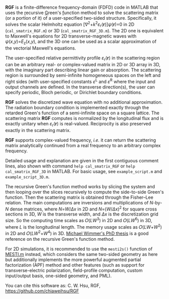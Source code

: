 **RGF** is a finite-difference frequency-domain (FDFD) code in MATLAB that uses the <ins>r</ins>ecursive <ins>G</ins>reen's <ins>f</ins>unction method to solve the scattering matrix (or a portion of it) of a user-specified two-sided structure. Specifically, it solves the scalar Helmholtz equation [∇<sup>2</sup>+*k*<sup>2</sup>*ε*<sub>r</sub>(**r**)]*ψ*(**r**)=0 in 2D (`cal_smatrix_RGF.m`) or 3D (`cal_smatrix_RGF_3D.m`). The 2D one is equivalent to Maxwell's equations for 2D transverse-magnetic waves with *ψ*(*x*,*y*)=*E*<sub>z</sub>(*x*,*y*), and the 3D one can be used as a scalar approximation of the vectorial Maxwell's equations.

The user-specified relative permittivity profile *ε*<sub>r</sub>(**r**) in the scattering region can be an arbitrary real- or complex-valued matrix in 2D or 3D array in 3D, with the imaginary part describing linear gain or absorption. The scattering region is surrounded by semi-infinite homogeneous spaces on the left and right sides (with user-specified constants *ε*<sup>L</sup> and *ε*<sup>R</sup> where the input and output channels are defined. In the transverse direction(s), the user can specify periodic, Bloch periodic, or Dirichlet boundary conditions.

**RGF** solves the discretized wave equation with no additional approximation. The radiation boundary condition is implemented exactly through the retarded Green's function of a semi-infinite space on a square lattice. The scattering matrix **RGF** computes is normalized by the longitudinal flux and is exactly unitary when *ε*<sub>r</sub>(**r**) is real-valued. Reciprocity is also preserved exactly in the scattering matrix.

**RGF** supports complex-valued frequency, *i.e.* it can return the scattering matrix analytically continued from a real frequency to an arbitrary complex frequency.

Detailed usage and explanation are given in the first contiguous comment lines, also shown with command <code>help cal_smatrix_RGF</code> or <code>help cal_smatrix_RGF_3D</code> in MATLAB. For basic usage, see `example_script.m` and `example_script_3D.m`.

The recursive Green's function method works by slicing the system and then looping over the slices recursively to compute the side-to-side Green's function. Then the scattering matrix is obtained through the Fisher–Lee relation. The main computations are inversions and multiplications of *N*-by-*N* dense matrices, where *N*=*W*/*Δx* in 2D and *N*=(*W*/*Δx*)<sup>2</sup> for square cross sections in 3D, *W* is the transverse width, and *Δx* is the discretization grid size. So the computing time scales as 𝑂(*LW*<sup>3</sup>) in 2D and 𝑂(*LW*<sup>6</sup>) in 3D, where *L* is the longitudinal length. The memory usage scales as 𝑂(*LW*+*W*<sup>2</sup>) in 2D and 𝑂(*LW*<sup>2</sup>+*W*<sup>4</sup>) in 3D. [Michael Wimmer's PhD thesis](https://epub.uni-regensburg.de/12142/) is a good reference on the recursive Green's function method.

For 2D simulations, it is recommended to use the <code>mesti2s()</code> function of [MESTI.m](https://github.com/complexphoton/MESTI.m) instead, which considers the same two-sided geometry as here but additionally implements the more powerful augmented partial factorization (APF) method and other features (such as support for transverse-electric polarization, field-profile computation, custom input/output basis, one-sided geometry, and PML).

You can cite this software as:
C. W. Hsu, RGF, https://github.com/chiaweihsu/RGF
